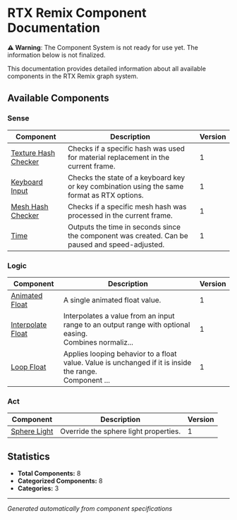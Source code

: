 # RTX Remix Component Documentation

**⚠️ Warning**: The Component System is not ready for use yet. The information below is not finalized.

This documentation provides detailed information about all available components in the RTX Remix graph system.

## Available Components

### Sense

| Component | Description | Version |
|-----------|-------------|---------|
| [Texture Hash Checker](TextureHashChecker.md) | Checks if a specific hash was used for material replacement in the current frame\. | 1 |
| [Keyboard Input](KeyboardInput.md) | Checks the state of a keyboard key or key combination using the same format as RTX options\. | 1 |
| [Mesh Hash Checker](MeshHashChecker.md) | Checks if a specific mesh hash was processed in the current frame\. | 1 |
| [Time](Time.md) | Outputs the time in seconds since the component was created\. Can be paused and speed\-adjusted\. | 1 |

### Logic

| Component | Description | Version |
|-----------|-------------|---------|
| [Animated Float](AnimatedFloat.md) | A single animated float value\. | 1 |
| [Interpolate Float](InterpolateFloat.md) | Interpolates a value from an input range to an output range with optional easing\. <br/>Combines normaliz\.\.\. | 1 |
| [Loop Float](LoopFloat.md) | Applies looping behavior to a float value\.  Value is unchanged if it is inside the range\.<br/>Component \.\.\. | 1 |

### Act

| Component | Description | Version |
|-----------|-------------|---------|
| [Sphere Light](SphereLightOverride.md) | Override the sphere light properties\. | 1 |

## Statistics

- **Total Components:** 8
- **Categorized Components:** 8
- **Categories:** 3

---
*Generated automatically from component specifications*
